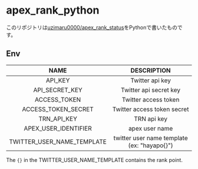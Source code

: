 # apex_rank_python
このリポジトリは[uzimaru0000/apex_rank_status](https://github.com/uzimaru0000/apex_rank_status)をPythonで書いたものです。

## Env

|            NAME            |                  DESCRIPTION                   |
| :------------------------: | :--------------------------------------------: |
|          API_KEY           |                Twitter api key                 |
|       API_SECRET_KEY       |             Twitter api secret key             |
|        ACCESS_TOKEN        |              Twitter access token              |
|    ACCESS_TOKEN_SECRET     |          Twitter access token secret           |
|        TRN_API_KEY         |                  TRN api key                   |
|    APEX_USER_IDENTIFIER    |                 apex user name                 |
| TWITTER_USER_NAME_TEMPLATE | twitter user name template (ex: "hayapo{}") |

The `{}` in the TWITTER_USER_NAME_TEMPLATE contains the rank point.
